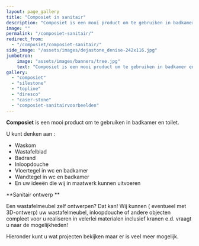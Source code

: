 ```yaml
---
layout: page_gallery
title: "Composiet in sanitair"
description: "Composiet is een mooi product om te gebruiken in badkamer en toilet. Uw idee in Composiet."
image: ""
permalink: "/composiet-sanitair/"
redirect_from:
  - "/composiet/composiet-sanitair/"
side_image: "/assets/images/dejastone_denise-242x116.jpg"
jumbotron:
    image: "assets/images/banners/tree.jpg"
    text: "Composiet is een mooi product om te gebruiken in badkamer en toilet."
gallery: 
  - "composiet"
  - "silestone"
  - "topline"
  - "diresco"
  - "caser-stone"
  - "composiet-sanitairvoorbeelden"    
---
```


**Composiet** is een mooi product om te gebruiken in badkamer en toilet.

U kunt denken aan :

*   Waskom
*   Wastafelblad
*   Badrand
*   Inloopdouche
*   Vloertegel in wc en badkamer
*   Wandtegel in wc en badkamer
*   En uw ideeën die wij in maatwerk kunnen uitvoeren

**Sanitair ontwerp **

Een wastafelmeubel zelf ontwerpen? Dat kan! Wij kunnen ( eventueel met 3D-ontwerp) uw wastafelmeubel, inloopdouche of andere objecten compleet voor u realiseren in velerlei materialen inclusief kranen e.d. vraagt u naar de mogelijkheden!

Hieronder kunt u wat projecten bekijken maar er is veel meer mogelijk.
